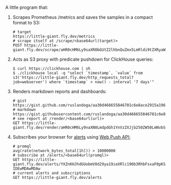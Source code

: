 A little program that:

1. Scrapes Prometheus /metrics and saves the samples in a compact format to S3:
   
   ```shell
   # target
   https://little-giant.fly.dev/metrics
   # scrape itself at /scrape/<base64url(target)>
   POST https://little-giant.fly.dev/scrape/aHR0cHM6Ly9saXR0bGUtZ2lhbnQuZmx5LmRldi9tZXRyaWNz
   ```
   
1. Acts as S3 proxy with predicate pushdown for ClickHouse queries:

   ```console
   $ curl https://clickhouse.com | sh
   $ ./clickhouse local -q "select `timestamp`, `value` from s3('https://little-giant.fly.dev/http_requests_total?job=webserver') where `timestamp` > now() - interval '7 days'"
   ```
   
1. Renders markdown reports and dashboards:

   ```shell
   # gist
   https://gist.github.com/ruslandoga/aa30d466655846701c6e8ace2915a196
   # markdown
   https://gist.githubusercontent.com/ruslandoga/aa30d466655846701c6e8ace2915a196/raw/f2e50e8d29d6946d7e56a0b58b796c1157911b39/report.md
   # see report at /render/<base64url(url)>
   GET https://little-giant.fly.dev/render/aHR0cHM6Ly9naXN0LmdpdGh1YnVzZXJjb250ZW50LmNvbS9ydXNsYW5kb2dhL2FhMzBkNDY2NjU1ODQ2NzAxYzZlOGFjZTI5MTVhMTk2L3Jhdy9mMmU1MGU4ZDI5ZDY5NDZkN2U1NmEwYjU4Yjc5NmMxMTU3OTExYjM5L3JlcG9ydC5tZA
   ```

1. Subscribes your browser for [alerts](https://prometheus.io/docs/alerting/latest/overview/) using [Web Push API:](https://web.dev/explore/notifications)

   ```shell
   # promql
   avg(rate(network_bytes_total[1h])) > 10000000
   # subscribe at /alerts/<base64url(promql)>
   GET https://little-giant.fly.dev/alerts/YXZnKHJhdGUobmV0d29ya19ieXRlc190b3RhbFsxaF0pKSA-IDEwMDAwMDAw
   # current alerts and subscriptions
   GET https://little-giant.fly.dev/alerts
   ```
